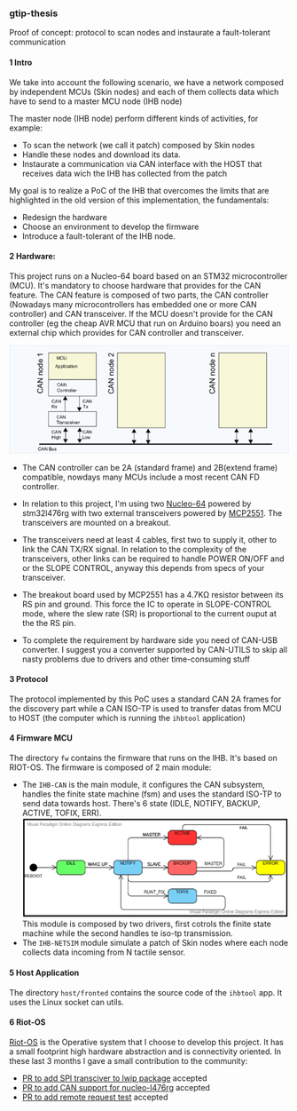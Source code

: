 ### gtip-thesis
Proof of concept: protocol to scan nodes and instaurate a fault-tolerant communication

#### 1 Intro
We take into account the following scenario, we have a network composed by independent MCUs (Skin nodes) and each of them collects data which have to send to a master MCU node (IHB node)

The master node (IHB node) perform different kinds of activities, for example:
- To scan the network (we call it patch) composed by Skin nodes
- Handle these nodes and download its data.
- Instaurate a communication via CAN interface with the HOST that receives data wich the IHB has collected from the patch

My goal is to realize a PoC of the IHB that overcomes the limits that are highlighted in the old version of this implementation, the fundamentals:
- Redesign the hardware
- Choose an environment to develop the firmware
- Introduce a fault-tolerant of the IHB node.

#### 2 Hardware:
This project runs on a Nucleo-64 board based on an STM32 microcontroller (MCU). It's mandatory to choose hardware that provides for the CAN feature. The CAN feature is composed of two parts, the CAN controller (Nowadays many microcontrollers has embedded one or more CAN controller) and CAN transceiver. If the MCU doesn't provide for the CAN controller (eg the cheap AVR MCU that run on Arduino boars) you need an external chip which provides for CAN controller and transceiver.

![SYSTEM](./media/can_network.png)

- The CAN controller can be 2A (standard frame) and 2B(extend frame) compatible, nowdays many MCUs include a most recent CAN FD controller.

- In relation to this project, I'm using two [Nucleo-64](https://www.st.com/en/evaluation-tools/nucleo-l476rg.html) powered by stm32l476rg with two external transceivers powered by [MCP2551](https://www.microchip.com/wwwproducts/en/en010405). The transceivers are mounted on a breakout.

- The transceivers need at least 4 cables, first two to supply it, other to link the CAN TX/RX signal. In relation to the complexity of the transceivers, other links can be required to handle POWER ON/OFF and or the SLOPE CONTROL, anyway this depends from specs of your transceiver.

- The breakout board used by MCP2551 has a 4.7KΩ resistor between its RS pin and ground. This force the IC to operate in SLOPE-CONTROL mode, where the slew rate (SR) is proportional to the current ouput at the the RS pin.

- To complete the requirement by hardware side you need of CAN-USB converter. I suggest you a converter supported by CAN-UTILS to skip all nasty problems due to drivers and other time-consuming stuff

#### 3 Protocol
The protocol implemented by this PoC uses a standard CAN 2A frames for the discovery part while a CAN ISO-TP is used to transfer datas from MCU to HOST (the computer which is running the `ihbtool` application)

#### 4 Firmware MCU
The directory `fw` contains the firmware that runs on the IHB. It's based on RIOT-OS. The firmware is composed of 2 main module:
- The `IHB-CAN` is the main module, it configures the CAN subsystem, handles the finite state machine (fsm) and uses the standard ISO-TP to send data towards host.
There's 6 state (IDLE, NOTIFY, BACKUP, ACTIVE, TOFIX, ERR).
![SYSTEM](./media/fsm.png)
This module is composed by two drivers, first cotrols the finite state machine while the second handles te iso-tp transmission.
- The `IHB-NETSIM` module simulate a patch of Skin nodes where each node collects data incoming from N tactile sensor.

#### 5 Host Application
The directory `host/fronted` contains the source code of the `ihbtool` app. It uses the Linux socket can utils.

#### 6 Riot-OS
[Riot-OS](https://doc.riot-os.org/) is the Operative system that I choose to develop this project. It has a small footprint high hardware abstraction and is connectivity oriented. In these last 3 months I gave a small contribution to the community:
- [PR to add SPI transciver to lwip package](https://github.com/RIOT-OS/RIOT/pull/13092) accepted
- [PR to add CAN support for nucleo-l476rg](https://github.com/RIOT-OS/RIOT/pull/13534) accepted
- [PR to add remote request test](https://github.com/RIOT-OS/RIOT/pull/13739) accepted

